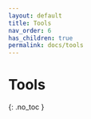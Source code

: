 ```yaml
---
layout: default
title: Tools
nav_order: 6
has_children: true
permalink: docs/tools
---
```


# Tools
{: .no_toc }
